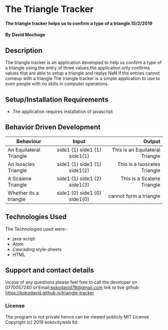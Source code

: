 
# The Triangle Tracker
#### The triangle tracker helps us to confirm a type of a triangle.15/2/2019
#### By David Mochoge
## Description
The triangle tracker is an application developed to help us confirm a type of a triangle using the entry of three values,the application only confirms values that are able to setup a  triangle and replys NaN if the entries cannot comeup with a triangle.The triangle tracker is a simple application to use to even people with no skills in computer operations.
## Setup/Installation Requirements
* The application requires installation of javascript
## Behavior Driven Development
| Behaviour                          | Input                        | Output                          |
| ---------------------------------  | :---------------------------:| -------------------------------:|
| An Equilateral Triangle            | side1 (1) side1 (1) side1(1) | This is an Equilateral Triangle |
| An Isoscles   Triangle             | side1 (1) side1 (1) side1(2) |  This is a Isosceles Triangle   |
| A Scalene Triangle                 | side1 (1) side1 (2) side1(3) |  This is a Scalene Triangle     |
| Whether its a triangle             | side1 (0) side1 (0) side1(0) |  cannot form a triangle         |
## Technologies Used
The Technologies used were:-
<ul>
   <li>java-script</li>
  <li>Atom</li>
  <li>Cascading style-sheets</li>
 <li>HTML</li>
 </ul>

## Support and contact details
incase of any questions please feel free to call the developer on 0770057240 or Email;kokodavid78@gmail.com
link to live github https://kokodavid.github.io/triangle-tracker
### License
 The program is not private hence can be viewed publicly MIT License
Copyright (c) 2019 kokocityweb ltd
